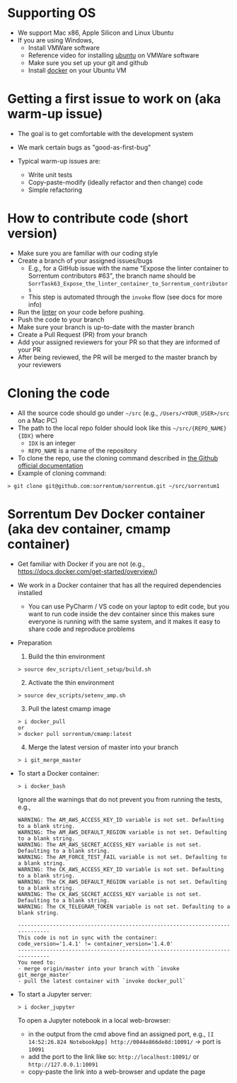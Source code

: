 # Supporting OS
- We support Mac x86, Apple Silicon and Linux Ubuntu
- If you are using Windows,
  - Install VMWare software
  - Reference video for installing [ubuntu](https://www.youtube.com/watch?v=NhlhJFKmzpk&ab_channel=ProgrammingKnowledge) on VMWare software
  - Make sure you set up your git and github
  - Install [docker](https://docs.docker.com/engine/install/ubuntu/#install-using-the-repository) on your Ubuntu VM

# Getting a first issue to work on (aka warm-up issue)

- The goal is to get comfortable with the development system

- We mark certain bugs as "good-as-first-bug"

- Typical warm-up issues are:
  - Write unit tests
  - Copy-paste-modify (ideally refactor and then change) code
  - Simple refactoring

# How to contribute code (short version)

- Make sure you are familiar with our coding style
- Create a branch of your assigned issues/bugs
  - E.g., for a GitHub issue with the name "Expose the linter container to
    Sorrentum contributors #63", the branch name should be
    `SorrTask63_Expose_the_linter_container_to_Sorrentum_contributors`
  - This step is automated through the `invoke` flow (see docs for more info)
- Run the [linter](https://github.com/sorrentum/sorrentum/blob/master/docs/First_review_process.md#run-linter) on your code before pushing.
- Push the code to your branch
- Make sure your branch is up-to-date with the master branch
- Create a Pull Request (PR) from your branch
- Add your assigned reviewers for your PR so that they are informed of your PR
- After being reviewed, the PR will be merged to the master branch by your
  reviewers

# Cloning the code

- All the source code should go under `~/src` (e.g., `/Users/<YOUR_USER>/src` on a Mac PC)
- The path to the local repo folder should look like this `~/src/{REPO_NAME}{IDX}` where
  - `IDX` is an integer
  - `REPO_NAME` is a name of the repository
- To clone the repo, use the cloning command described in [the Github official documentation](https://docs.github.com/en/github/creating-cloning-and-archiving-repositories/cloning-a-repository-from-github/cloning-a-repository)
- Example of cloning command:
```
> git clone git@github.com:sorrentum/sorrentum.git ~/src/sorrentum1
```
  

# Sorrentum Dev Docker container (aka dev container, cmamp container)

- Get familiar with Docker if you are not (e.g.,
  https://docs.docker.com/get-started/overview/)

- We work in a Docker container that has all the required dependencies installed

  - You can use PyCharm / VS code on your laptop to edit code, but you want to
    run code inside the dev container since this makes sure everyone is running
    with the same system, and it makes it easy to share code and reproduce
    problems

- Preparation

  1. Build the thin environment

  ```
  > source dev_scripts/client_setup/build.sh
  ```

  2. Activate the thin environment

  ```
  > source dev_scripts/setenv_amp.sh
  ```

  3. Pull the latest cmamp image

  ```
  > i docker_pull
  or
  > docker pull sorrentum/cmamp:latest
  ```

  4. Merge the latest version of master into your branch

  ```
  > i git_merge_master
  ```

- To start a Docker container:

  ```
  > i docker_bash
  ```

  Ignore all the warnings that do not prevent you from running the tests, e.g.,
  ```
  WARNING: The AM_AWS_ACCESS_KEY_ID variable is not set. Defaulting to a blank string.
  WARNING: The AM_AWS_DEFAULT_REGION variable is not set. Defaulting to a blank string.
  WARNING: The AM_AWS_SECRET_ACCESS_KEY variable is not set. Defaulting to a blank string.
  WARNING: The AM_FORCE_TEST_FAIL variable is not set. Defaulting to a blank string.
  WARNING: The CK_AWS_ACCESS_KEY_ID variable is not set. Defaulting to a blank string.
  WARNING: The CK_AWS_DEFAULT_REGION variable is not set. Defaulting to a blank string.
  WARNING: The CK_AWS_SECRET_ACCESS_KEY variable is not set. Defaulting to a blank string.
  WARNING: The CK_TELEGRAM_TOKEN variable is not set. Defaulting to a blank string.
  ```

  ```
  -----------------------------------------------------------------------------
  This code is not in sync with the container:
  code_version='1.4.1' != container_version='1.4.0'
  -----------------------------------------------------------------------------
  You need to:
  - merge origin/master into your branch with `invoke git_merge_master`
  - pull the latest container with `invoke docker_pull`
  ```

- To start a Jupyter server:

  ```
  > i docker_jupyter
  ```

  To open a Jupyter notebook in a local web-browser:
  - in the output from the cmd above find an assigned port, e.g., `[I 14:52:26.824 NotebookApp] http://0044e866de8d:10091/` -> port is `10091`
  - add the port to the link like so: `http://localhost:10091/` or `http://127.0.0.1:10091`
  - copy-paste the link into a web-browser and update the page
